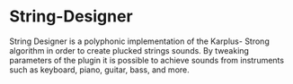 # String-Designer

String Designer is a polyphonic implementation of the Karplus-
Strong algorithm in order to create plucked strings sounds. By tweaking
parameters of the plugin it is possible to achieve sounds from instruments
such as keyboard, piano, guitar, bass, and more.
